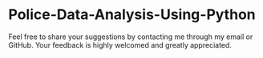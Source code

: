 # Police-Data-Analysis-Using-Python

Feel free to share your suggestions by contacting me through my email or GitHub. Your feedback is highly welcomed and greatly appreciated.
